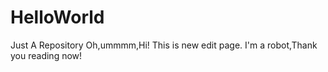 # HelloWorld
Just A Repository
Oh,ummmm,Hi! This is new edit page.
I'm a robot,Thank you reading now!
